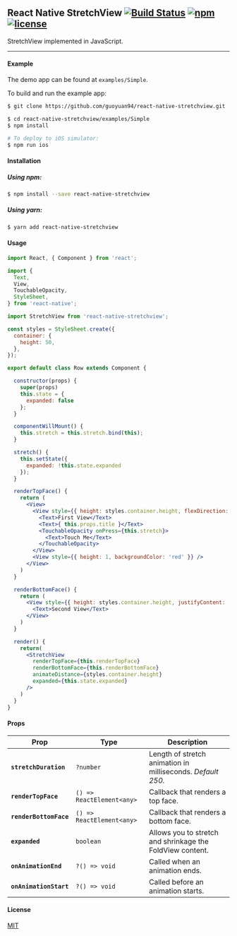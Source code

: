 ## React Native StretchView [![Build Status](https://travis-ci.org/guoyuan94/react-native-stretchview.svg?branch=master)](https://travis-ci.org/guoyuan94/react-native-stretchview) [![npm](https://img.shields.io/npm/v/react-native-stretchview.svg)](https://www.npmjs.com/package/react-native-stretchview) [![license](https://img.shields.io/npm/l/react-native-stretchview.svg)](https://github.com/guoyuan94/react-native-stretchview/blob/master/LICENSE) 

StretchView implemented in JavaScript.

---

#### Example

The demo app can be found at `examples/Simple`.

To build and run the example app:

```sh
$ git clone https://github.com/guoyuan94/react-native-stretchview.git

$ cd react-native-stretchview/examples/Simple
$ npm install

# To deploy to iOS simulator:
$ npm run ios
```

#### Installation

##### Using npm:

```sh
$ npm install --save react-native-stretchview
```

##### Using yarn:

```sh
$ yarn add react-native-stretchview
```

#### Usage

```jsx
import React, { Component } from 'react';

import {
  Text,
  View,
  TouchableOpacity,
  StyleSheet,
} from 'react-native';

import StretchView from 'react-native-stretchview';

const styles = StyleSheet.create({
  container: {
    height: 50,
  },
});

export default class Row extends Component {

  constructor(props) {
    super(props)
    this.state = {
      expanded: false
    };
  }

  componentWillMount() {
    this.stretch = this.stretch.bind(this);
  }

  stretch() {
    this.setState({
      expanded: !this.state.expanded
    });
  }

  renderTopFace() {
    return (
      <View>
        <View style={{ height: styles.container.height, flexDirection: 'row', justifyContent: 'space-around', alignItems: 'center' }}>
          <Text>First View</Text>
          <Text>{ this.props.title }</Text>
          <TouchableOpacity onPress={this.stretch}>
            <Text>Touch Me</Text>
          </TouchableOpacity>
        </View>
        <View style={{ height: 1, backgroundColor: 'red' }} />
      </View>
    )
  }

  renderBottomFace() {
    return (
      <View style={{ height: styles.container.height, justifyContent: 'center', alignItems: 'center' }}>
        <Text>Second View</Text>
      </View>
    )
  }

  render() {
    return(
      <StretchView
        renderTopFace={this.renderTopFace}
        renderBottomFace={this.renderBottomFace}
        animateDistance={styles.container.height}
        expanded={this.state.expanded}
      />
    )
  }
}
```

#### Props

| Prop | Type | Description |
|---|---|---|
|**`stretchDuration`**|`?number`|Length of stretch animation in milliseconds. _Default 250._|
|**`renderTopFace`**|`() => ReactElement<any>`|Callback that renders a top face.|
|**`renderBottomFace`**|`() => ReactElement<any>`|Callback that renders a bottom face.|
|**`expanded`**|`boolean`|Allows you to stretch and shrinkage the FoldView content.|
|**`onAnimationEnd`**|`?() => void`|Called when an animation ends.|
|**`onAnimationStart`**|`?() => void`|Called before an animation starts.|

#### License

[MIT](https://github.com/guoyuan94/react-native-stretchview/blob/master/LICENSE)


